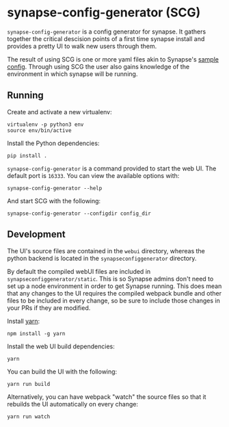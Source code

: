 # synapse-config-generator (SCG)

`synapse-config-generator` is a config generator for synapse. It gathers
together the critical descision points of a first time synapse install and
provides a pretty UI to walk new users through them.

The result of using SCG is one or more yaml files akin to Synapse's [sample
config](https://github.com/matrix-org/synapse/blob/develop/docs/sample_config.yaml).
Through using SCG the user also gains knowledge of the environment in which
synapse will be running.

## Running

Create and activate a new virtualenv:

```
virtualenv -p python3 env
source env/bin/active
```

Install the Python dependencies:

```
pip install .
```

`synapse-config-generator` is a command provided to start the web UI. The
default port is `16333`. You can view the available options with:

```
synapse-config-generator --help
```

And start SCG with the following:

```
synapse-config-generator --configdir config_dir
```

## Development

The UI's source files are contained in the `webui` directory, whereas the
python backend is located in the `synapseconfiggenerator` directory.

By default the compiled webUI files are included in
`synapseconfiggenerator/static`. This is so Synapse admins don't need to set
up a node environment in order to get Synapse running. This does mean that
any changes to the UI requires the compiled webpack bundle and other files to
be included in every change, so be sure to include those changes in your PRs
if they are modified.

Install [yarn](https://yarnpkg.com):

```
npm install -g yarn
```

Install the web UI build dependencies:

```
yarn
```

You can build the UI with the following:

```
yarn run build
```

Alternatively, you can have webpack "watch" the source files so that it
rebuilds the UI automatically on every change:

```
yarn run watch
```
